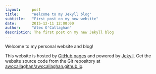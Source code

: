 ```yaml
---
layout:     post
title:      "Welcome to my Jekyll blog"
subtitle:   "First post on my new website"
date:       2015-12-11 12:00:00
author:     "Alex O'Callaghan"
description: The first post on my new Jekyll blog
---
```

Welcome to my personal website and blog!

This website is hosted by [GitHub pages](https://pages.github.com/) and powered by [Jekyll](https://jekyllrb.com/). Get the website source code from the Git repository at [awocallaghan/awocallaghan.github.io](https://github.com/awocallaghan/awocallaghan.github.io).
